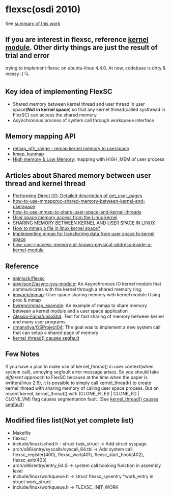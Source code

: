 # flexsc(osdi 2010)

See [summary of this work](https://www.slideshare.net/YongRaeJo/flexsc-101316960)

If you are interest in flexsc, reference [kernel module](https://github.com/rupc/flexsc/blob/master/flexsc/module/syshook.c). Other dirty things are just the result of trial and error
---

trying to implement flexsc on ubuntu-linux 4.4.0. At now, codebase is dirty & messy :( :mag: 

## Key idea of implementing FlexSC
- Shared memory between kernel thread and user thread in user space(**Not in kernel space**) so that any kernel thread(called systhread in FlexSC) can access the shared memory
- Asynchronous process of system call through workqueue interface

## Memory mapping API 
- [remap_pfn_range - remap kernel memory to userspace](http://elixir.free-electrons.com/linux/latest/source/mm/memory.c#L1876)
- [kmap, kunmap](http://elixir.free-electrons.com/linux/latest/source/include/linux/highmem.h#L56)
- [High memory & Low Memory](http://egloos.zum.com/slgi97/v/10973585): mapping with HIGH_MEM of user process

## Articles about Shared memory between user thread and kernel thread
- [Performing Direct I/O: Detailed description of get_user_pages](http://www.makelinux.net/ldd3/chp-15-sect-3)
- [how-to-use-mmapproc-shared-memory-between-kernel-and-userspace](https://stackoverflow.com/questions/36762974/how-to-use-mmapproc-shared-memory-between-kernel-and-userspace)
- [how-to-use-mmap-to-share-user-space-and-kernel-threads](https://stackoverflow.com/questions/7943993/how-to-use-mmap-to-share-user-space-and-kernel-threads)
- [User space memory access from the Linux kernel](https://www.ibm.com/developerworks/library/l-kernel-memory-access/index.html)
- [SHARING MEMORY BETWEEN KERNEL AND USER SPACE IN LINUX](ftp://164.41.45.4/pub/os/rtlinux/papers/rtos-ws/p-c01_motylewski.pdf)
- [How to mmap a file in linux kernel space?](https://stackoverflow.com/questions/13465095/how-to-mmap-a-file-in-linux-kernel-space)
- [Implementing mmap for transferring data from user space to kernel space](https://coherentmusings.wordpress.com/2014/06/10/implementing-mmap-for-transferring-data-from-user-space-to-kernel-space/)
- [how-can-i-access-memory-at-known-physical-address-inside-a-kernel-module](https://stackoverflow.com/questions/4219504/how-can-i-access-memory-at-known-physical-address-inside-a-kernel-module)


## Reference
- [spinlock/flexsc](https://github.com/spinlock/flexsc)
- [spwilson2/async-sys-module](https://github.com/spwilson2/async-sys-module): An Asynchronous IO kernel module that communicates with the kernel through a shared memory ring.
- [imwack/mmap](https://github.com/imwack/mmap): User space sharing memory with kernel module Using proc & mmap
- [bwrenn/mmap_example](https://github.com/bwrenn/mmap_example): An example of mmap to share memory between a kernel module and a user space application
- [Alessio-Faina/uniioShd](https://github.com/Alessio-Faina/uniioShd): Test for fast sharing of memory between kernel and many user programs
- [dmansilva/OSProject04](https://github.com/dmansilva/OSProject04): The goal was to implement a new system call that can setup a shared page of memory
- [kernel_thread() causes segfault](http://www.spinics.net/lists/newbies/msg57467.html)

## Few Notes
If you have a plan to make use of kernel_thread() in user context(when system call), annoying segfault error message arises. So you should take *different approach* to FlexSC because at the time when the paper is written(linux 2.6), it is possible to simply call kernel_thread() to create kernel_thread with sharing memory of calling user space process. But on recent kernel, kernel_thread() with (CLONE_FILES | CLONE_FD | CLONE_VM) flag causes segmentation fault. (See [kernel_thread() causes segfault](http://www.spinics.net/lists/newbies/msg57445.html))

## Modified files list(Not yet complete list)
- Makefile
- flexsc/
- include/linux/sched.h - struct task_struct -> Add struct syspage
- arch/x86/entry/syscalls/syscall_64.tbl -> Add system call: flexsc_register(400), flexsc_wait(401), flexsc_start_hook(402), flexsc_exit(403)
- arch/x86/entry/entry_64.S -> system call hooking function in assembly level
- include/linux/workqueue.h -> struct flexsc_sysentry *work_entry in struct work_struct
- include/linux/workqueue.h -> FLEXSC_INIT_WORK
